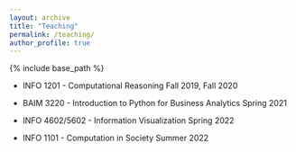 ```yaml
--- 
layout: archive 
title: "Teaching" 
permalink: /teaching/ 
author_profile: true 
--- 
```

{% include base_path %}

- INFO 1201 - Computational Reasoning Fall 2019, Fall 2020

- BAIM 3220 - Introduction to Python for Business Analytics Spring 2021

- INFO 4602/5602 - Information Visualization Spring 2022

- INFO 1101 - Computation in Society Summer 2022

<!-- {% for post in site.teaching reversed %}
  {% include archive-single.html %}
{% endfor %} -->